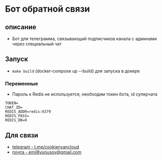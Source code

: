 # Бот обратной связи

## описание
- Бот для телеграмма, связывающий подписчиков канала с админами через специальный чат

## Запуск
- `make build` (docker-compose up --build) для запуска в докере

### Переменные
- Пароль к Redis не используется, необходим токен бота, id суперчата
```dotenv
TOKEN=
CHAT_ID=
REDIS_ADDR=redis:6379
REDIS_PASS=
REDIS_DB=0
 ```

## Для связи
- [telegram - t.me/cookienyancloud](t.me/cookienyancloud)
- [почта - emil8yunusov@gmail.com](emil8yunusov@gmail.com)




 
 
 
